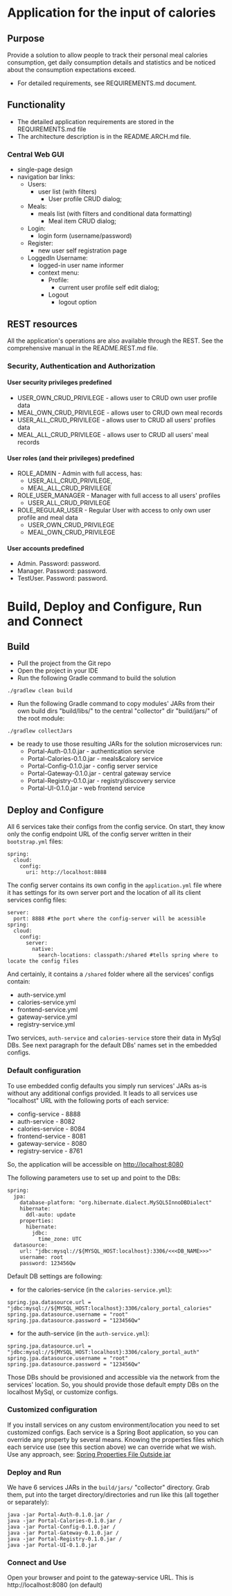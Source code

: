 # Application for the input of calories

## Purpose
Provide a solution to allow people to track their personal meal calories consumption, 
get daily consumption details and statistics and be noticed about the consumption expectations exceed.

- For detailed requirements, see REQUIREMENTS.md document.  

## Functionality
- The detailed application requirements are stored in the REQUIREMENTS.md file
- The architecture description is in the README.ARCH.md file.

### Central Web GUI 
- single-page design
- navigation bar links:
    - Users: 
        - user list (with filters) 
            - User profile CRUD dialog;
    - Meals: 
        - meals list (with filters and conditional data formatting)
            - Meal item CRUD dialog;
    - Login:
        - login form (username/password)
    - Register:
        - new user self registration page
    - LoggedIn Username:
        - logged-in user name informer
        - context menu:
            - Profile:
                - current user profile self edit dialog;
            - Logout
                - logout option
                
## REST resources
All the application's operations are also available through the REST. 
See the comprehensive manual in the README.REST.md file. 
                
### Security, Authentication and Authorization         
#### User security privileges predefined
- USER_OWN_CRUD_PRIVILEGE - allows user to CRUD own user profile data
- MEAL_OWN_CRUD_PRIVILEGE - allows user to CRUD own meal records
- USER_ALL_CRUD_PRIVILEGE - allows user to CRUD all users' profiles data
- MEAL_ALL_CRUD_PRIVILEGE - allows user to CRUD all users' meal records

#### User roles (and their privileges) predefined
- ROLE_ADMIN - Admin with full access, has:
    - USER_ALL_CRUD_PRIVILEGE, 
    - MEAL_ALL_CRUD_PRIVILEGE 
- ROLE_USER_MANAGER - Manager with full access to all users' profiles
    - USER_ALL_CRUD_PRIVILEGE
- ROLE_REGULAR_USER - Regular User with access to only own user profile and meal data 
    - USER_OWN_CRUD_PRIVILEGE
    - MEAL_OWN_CRUD_PRIVILEGE
    
#### User accounts predefined
- Admin. Password: password. 
- Manager. Password: password. 
- TestUser. Password: password.      

# Build, Deploy and Configure, Run and Connect
## Build
- Pull the project from the Git repo
- Open the project in your IDE
- Run the following Gradle command to build the solution

```./gradlew clean build```
- Run the following Gradle command to copy modules' JARs from their own build dirs "build/libs/"
to the central "collector" dir "build/jars/" of the root module:

```./gradlew collectJars```
- be ready to use those resulting JARs for the solution microservices run:
    - Portal-Auth-0.1.0.jar - authentication service
    - Portal-Calories-0.1.0.jar - meals&calory service
    - Portal-Config-0.1.0.jar - config server service  
    - Portal-Gateway-0.1.0.jar - central gateway service
    - Portal-Registry-0.1.0.jar - registry/discovery service
    - Portal-UI-0.1.0.jar - web frontend service
    
## Deploy and Configure
All 6 services take their configs from the config service. 
On start, they know only the config endpoint URL of the config server 
written in their ```bootstrap.yml``` files: 

```
spring:
  cloud:
    config:
      uri: http://localhost:8888
```
The config server contains its own config in the ```application.yml``` file where it has settings 
for its own server port and the location of all its client services config files:
```
server:
  port: 8888 #the port where the config-server will be acessible
spring:
  cloud:
    config:
      server:
        native:
          search-locations: classpath:/shared #tells spring where to locate the config files
```  
And certainly, it contains a ```/shared``` folder where all the services' configs contain:
- auth-service.yml
- calories-service.yml
- frontend-service.yml
- gateway-service.yml
- registry-service.yml 

Two services, ```auth-service``` and ```calories-service``` store their data in MySql DBs.
See next paragraph for the default DBs' names set in the embedded configs.

### Default configuration
To use embedded config defaults you simply run services' JARs as-is 
without any additional configs provided. It leads to all services use "localhost" URL
with the following ports of each service:
- config-service - 8888
- auth-service - 8082
- calories-service - 8084
- frontend-service - 8081
- gateway-service - 8080
- registry-service  - 8761

So, the application will be accessible on [http://localhost:8080](http://localhost:8080)

The following parameters use to set up and point to the DBs:
```
spring:
  jpa:
    database-platform: "org.hibernate.dialect.MySQL5InnoDBDialect"
    hibernate:
      ddl-auto: update
    properties:
      hibernate:
        jdbc:
          time_zone: UTC
  datasource:
    url: "jdbc:mysql://${MYSQL_HOST:localhost}:3306/<<<DB_NAME>>>"
    username: root
    password: 123456Qw
```
Default DB settings are following: 
- for the calories-service (in the ```calories-service.yml```):
```
spring.jpa.datasource.url = "jdbc:mysql://${MYSQL_HOST:localhost}:3306/calory_portal_calories" 
spring.jpa.datasource.username = "root" 
spring.jpa.datasource.password = "123456Qw"
``` 
- for the auth-service (in the ```auth-service.yml```):
```
spring.jpa.datasource.url = "jdbc:mysql://${MYSQL_HOST:localhost}:3306/calory_portal_auth" 
spring.jpa.datasource.username = "root" 
spring.jpa.datasource.password = "123456Qw"
``` 
Those DBs should be provisioned and accessible via the network from the services' location.
So, you should provide those default empty DBs on the localhost MySql, or customize configs.  

### Customized configuration
If you install services on any custom environment/location you need to set customized configs.
Each service is a Spring Boot application, so you can override any property by several means. 
Knowing the properties files which each service use (see this section above) we can override what we wish. 
Use any approach, see: [Spring Properties File Outside jar](https://www.baeldung.com/spring-properties-file-outside-jar)

### Deploy and Run
We have 6 services JARs in the ```build/jars/``` "collector" directory.
Grab them, put into the target directory/directories and run like this (all together or separately):
```shell script
java -jar Portal-Auth-0.1.0.jar /
java -jar Portal-Calories-0.1.0.jar /
java -jar Portal-Config-0.1.0.jar /  
java -jar Portal-Gateway-0.1.0.jar /
java -jar Portal-Registry-0.1.0.jar /
java -jar Portal-UI-0.1.0.jar
```
### Connect and Use
Open your browser and point to the gateway-service URL. 
This is http://localhost:8080 (on default)
  
 
